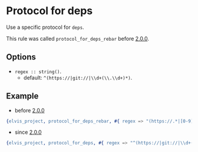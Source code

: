 # Protocol for deps

Use a specific protocol for `deps`.

This rule was called `protocol_for_deps_rebar` before
[2.0.0](https://github.com/inaka/elvis_core/releases/tag/2.0.0).

## Options

- `regex :: string()`.
  - default: `^(https://|git://|\\d+(\\.\\d+)*)`.

## Example

- before [2.0.0](https://github.com/inaka/elvis_core/releases/tag/2.0.0)

```erlang
{elvis_project, protocol_for_deps_rebar, #{ regex => "(https://.*|[0-9]+([.][0-9]+)*)" }}
```

- since [2.0.0](https://github.com/inaka/elvis_core/releases/tag/2.0.0)

```erlang
{elvis_project, protocol_for_deps, #{ regex => "^(https://|git://|\\d+(\\.\\d+)*)" }}
```
